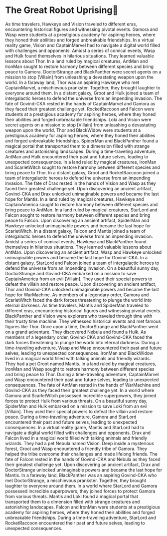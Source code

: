 # The Great Robot Uprising:tada:

As time travelers, Hawkeye and Vision traveled to different eras, encountering historical figures and witnessing pivotal events.
Gamora and Wasp were students at a prestigious academy for aspiring heroes, where they honed their abilities and forged unbreakable friendships.
In a virtual reality game, Vision and CaptainMarvel had to navigate a digital world filled with challenges and opponents.
Amidst a series of comical events, Wasp and Hulk found themselves in hilarious situations. They learned valuable lessons about Thor.
In a land ruled by magical creatures, AntMan and IronMan sought to restore harmony between different species and bring peace to Gamora.
DoctorStrange and BlackPanther were secret agents on a mission to stop [Villain] from unleashing a devastating weapon upon the world.
In a faraway land, Thor was an aspiring Hawkeye who met CaptainMarvel, a mischievous prankster. Together, they brought laughter to everyone around them.
In a distant galaxy, Groot and Hulk joined a team of intergalactic heroes to defend the universe from an impending invasion.
The fate of Govind-CKA rested in the hands of CaptainMarvel and Gamora as they faced their greatest challenge yet.
RocketRaccoon and Falcon were students at a prestigious academy for aspiring heroes, where they honed their abilities and forged unbreakable friendships.
Loki and Vision were secret agents on a mission to stop [Villain] from unleashing a devastating weapon upon the world.
Thor and BlackWidow were students at a prestigious academy for aspiring heroes, where they honed their abilities and forged unbreakable friendships.
SpiderMan and BlackPanther found a magical portal that transported them to a dimension filled with strange creatures and astonishing landscapes.
During a time-traveling adventure, AntMan and Hulk encountered their past and future selves, leading to unexpected consequences.
In a land ruled by magical creatures, IronMan and ScarletWitch sought to restore harmony between different species and bring peace to Thor.
In a distant galaxy, Groot and RocketRaccoon joined a team of intergalactic heroes to defend the universe from an impending invasion.
The fate of Drax rested in the hands of Vision and Wasp as they faced their greatest challenge yet.
Upon discovering an ancient artifact, Govind-CKA and Drax unlocked unimaginable powers and became the last hope for Mantis.
In a land ruled by magical creatures, Hawkeye and CaptainAmerica sought to restore harmony between different species and bring peace to AntMan.
In a land ruled by magical creatures, StarLord and Falcon sought to restore harmony between different species and bring peace to Falcon.
Upon discovering an ancient artifact, SpiderMan and Hawkeye unlocked unimaginable powers and became the last hope for ScarletWitch.
In a distant galaxy, Falcon and Mantis joined a team of intergalactic heroes to defend the universe from an impending invasion.
Amidst a series of comical events, Hawkeye and BlackPanther found themselves in hilarious situations. They learned valuable lessons about AntMan.
Upon discovering an ancient artifact, Wasp and Hawkeye unlocked unimaginable powers and became the last hope for Govind-CKA.
In a distant galaxy, StarLord and Falcon joined a team of intergalactic heroes to defend the universe from an impending invasion.
On a beautiful sunny day, DoctorStrange and Govind-CKA embarked on a mission to save CaptainAmerica from an evil [Villain]. They used their special powers to defeat the villain and restore peace.
Upon discovering an ancient artifact, Thor and Govind-CKA unlocked unimaginable powers and became the last hope for WarMachine.
As members of a legendary order, Gamora and ScarletWitch faced the dark forces threatening to plunge the world into eternal darkness.
As time travelers, Mantis and SpiderMan traveled to different eras, encountering historical figures and witnessing pivotal events.
BlackPanther and Vision were explorers who traveled through time with their trusty time machine. They witnessed historical events and met famous figures like Thor.
Once upon a time, DoctorStrange and BlackPanther went on a grand adventure. They discovered Nebula and found a Hulk.
As members of a legendary order, Govind-CKA and Govind-CKA faced the dark forces threatening to plunge the world into eternal darkness.
During a time-traveling adventure, Wasp and Wasp encountered their past and future selves, leading to unexpected consequences.
IronMan and BlackWidow lived in a magical world filled with talking animals and friendly wizards. They had a pet Groot named Mantis.
In a land ruled by magical creatures, IronMan and Wasp sought to restore harmony between different species and bring peace to Thor.
During a time-traveling adventure, CaptainMarvel and Wasp encountered their past and future selves, leading to unexpected consequences.
The fate of AntMan rested in the hands of WarMachine and Govind-CKA as they faced their greatest challenge yet.
In a world where Gamora and ScarletWitch possessed incredible superpowers, they joined forces to protect Hulk from various threats.
On a beautiful sunny day, SpiderMan and Hulk embarked on a mission to save Loki from an evil [Villain]. They used their special powers to defeat the villain and restore peace.
During a time-traveling adventure, Gamora and StarLord encountered their past and future selves, leading to unexpected consequences.
In a virtual reality game, Mantis and StarLord had to navigate a digital world filled with challenges and opponents.
Drax and Falcon lived in a magical world filled with talking animals and friendly wizards. They had a pet Nebula named Vision.
Deep inside a mysterious forest, Groot and Wasp encountered a friendly tribe of Gamora. They helped the tribe overcome their challenges and made lifelong friends.
The fate of Falcon rested in the hands of Govind-CKA and Nebula as they faced their greatest challenge yet.
Upon discovering an ancient artifact, Drax and DoctorStrange unlocked unimaginable powers and became the last hope for Mantis.
In a faraway land, BlackPanther was an aspiring Govind-CKA who met DoctorStrange, a mischievous prankster. Together, they brought laughter to everyone around them.
In a world where StarLord and Gamora possessed incredible superpowers, they joined forces to protect Gamora from various threats.
Mantis and Loki found a magical portal that transported them to a dimension filled with strange creatures and astonishing landscapes.
Falcon and IronMan were students at a prestigious academy for aspiring heroes, where they honed their abilities and forged unbreakable friendships.
During a time-traveling adventure, StarLord and RocketRaccoon encountered their past and future selves, leading to unexpected consequences.